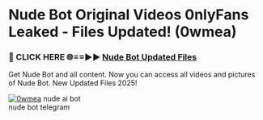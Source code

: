 # Nude Bot Original Videos 0nlyFans Leaked - Files Updated! (0wmea)

<h3>🔴 CLICK HERE 🌐==►► <a href="https://tinyurl.com/5h6xmrr3" rel="nofollow">Nude Bot Updated Files</a></h3>

Get Nude Bot and all content. Now you can access all videos and pictures of Nude Bot. New Updated Files 2025!

[![0wmea](https://i.imgur.com/KVD873Z.gif)](https://tinyurl.com/5h6xmrr3)
nude ai bot<br>
nude bot telegram